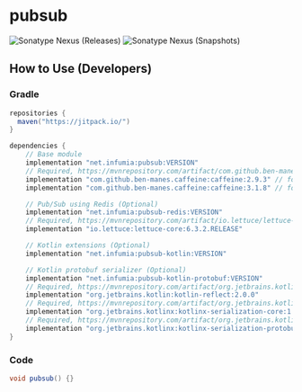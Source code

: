 # pubsub
![Sonatype Nexus (Releases)](https://img.shields.io/nexus/r/net.infumia/pubsub?label=maven-central&server=https%3A%2F%2Foss.sonatype.org%2F)
![Sonatype Nexus (Snapshots)](https://img.shields.io/nexus/s/net.infumia/pubsub?label=maven-central&server=https%3A%2F%2Foss.sonatype.org)
## How to Use (Developers)
### Gradle
```groovy
repositories {
  maven("https://jitpack.io/")
}

dependencies {
    // Base module
    implementation "net.infumia:pubsub:VERSION"
    // Required, https://mvnrepository.com/artifact/com.github.ben-manes.caffeine/caffeine/
    implementation "com.github.ben-manes.caffeine:caffeine:2.9.3" // for java-8+
    implementation "com.github.ben-manes.caffeine:caffeine:3.1.8" // for java-11+

    // Pub/Sub using Redis (Optional)
    implementation "net.infumia:pubsub-redis:VERSION"
    // Required, https://mvnrepository.com/artifact/io.lettuce/lettuce-core/
    implementation "io.lettuce:lettuce-core:6.3.2.RELEASE"

    // Kotlin extensions (Optional)
    implementation "net.infumia:pubsub-kotlin:VERSION"

    // Kotlin protobuf serializer (Optional)
    implementation "net.infumia:pubsub-kotlin-protobuf:VERSION"
    // Required, https://mvnrepository.com/artifact/org.jetbrains.kotlin/kotlin-reflect/
    implementation "org.jetbrains.kotlin:kotlin-reflect:2.0.0"
    // Required, https://mvnrepository.com/artifact/org.jetbrains.kotlinx/kotlinx-serialization-core/
    implementation "org.jetbrains.kotlinx:kotlinx-serialization-core:1.7.0"
    // Required, https://mvnrepository.com/artifact/org.jetbrains.kotlinx/kotlinx-serialization-protobuf/
    implementation "org.jetbrains.kotlinx:kotlinx-serialization-protobuf:1.7.0"
}
```
### Code
```java
void pubsub() {}
```
